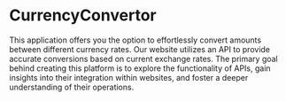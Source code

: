 # CurrencyConvertor
This application offers you the option to effortlessly convert amounts between different currency rates. Our website utilizes an API to provide accurate conversions based on current exchange rates.
The primary goal behind creating this platform is to explore the functionality of APIs, gain insights into their integration within websites, and foster a deeper understanding of their operations.

